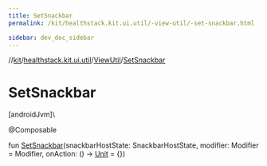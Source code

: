 ```yaml
---
title: SetSnackbar
permalink: /kit/healthstack.kit.ui.util/-view-util/-set-snackbar.html

sidebar: dev_doc_sidebar
---
```

//[kit](../../../kit.html)/[healthstack.kit.ui.util](../index.html)/[ViewUtil](index.html)/[SetSnackbar](-set-snackbar.html)



# SetSnackbar



[androidJvm]\




@Composable



fun [SetSnackbar](-set-snackbar.html)(snackbarHostState: SnackbarHostState, modifier: Modifier = Modifier, onAction: () -&gt; [Unit](https://kotlinlang.org/api/latest/jvm/stdlib/kotlin/-unit/index.html) = {})




